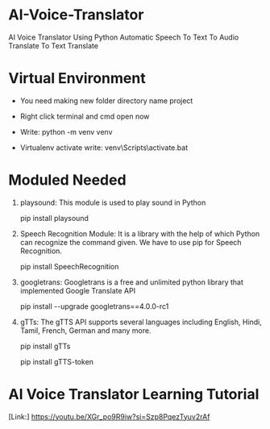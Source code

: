 # AI-Voice-Translator

AI Voice Translator Using Python Automatic Speech To Text To Audio Translate To Text Translate

# Virtual Environment

- You need making new folder directory name project 

- Right click terminal and cmd open now

- Write: python -m venv venv

- Virtualenv activate write: venv\Scripts\activate.bat

# Moduled Needed

1. playsound: This module is used to play sound in Python

   pip install playsound
   
3. Speech Recognition Module: It is a library with the help of which Python can recognize the command given. We have to use pip for Speech Recognition.

   pip install SpeechRecognition
   
5. googletrans: Googletrans is a free and unlimited python library that implemented Google Translate API

   pip install --upgrade googletrans==4.0.0-rc1
   
7. gTTs: The gTTS API supports several languages including English, Hindi, Tamil, French, German and many  more. 

   pip install gTTs

   pip install gTTS-token



# AI Voice Translator Learning Tutorial

[Link:] https://youtu.be/XGr_po9R9iw?si=Szp8PqezTyuv2rAf 
